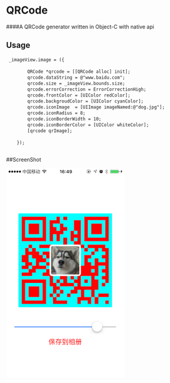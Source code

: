 # QRCode

####A QRCode generator written in Object-C with native api

## Usage

```
 _imageView.image = ({
    
        QRCode *qrcode = [[QRCode alloc] init];
        qrcode.dataString = @"www.baidu.com";
        qrcode.size = _imageView.bounds.size;
        qrcode.errorCorrection = ErrorCorrectionHigh;
        qrcode.frontColor = [UIColor redColor];
        qrcode.backgroudColor = [UIColor cyanColor];
        qrcode.iconImage  = [UIImage imageNamed:@"dog.jpg"];
        qrcode.iconRadius = 8;
        qrcode.iconBorderWidth = 10;
        qrcode.iconBorderColor = [UIColor whiteColor];
        [qrcode qrImage];
    
    });


```
##ScreenShot

![image](./ScreenShot/ScreenShot.png)
